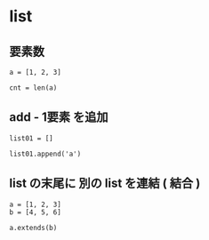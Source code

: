 
# list


## 要素数

```
a = [1, 2, 3]

cnt = len(a)
```


## add  -  1要素 を追加

```
list01 = []

list01.append('a')
```


## list の末尾に 別の list を連結 ( 結合 )

```
a = [1, 2, 3]
b = [4, 5, 6]

a.extends(b)
```




